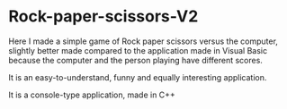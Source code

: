 # Rock-paper-scissors-V2
Here I made a simple game of Rock paper scissors versus the computer, slightly better made compared to the application made in Visual Basic because the computer and the person playing have different scores.

It is an easy-to-understand, funny and equally interesting application. 

It is a console-type application, made in C++
